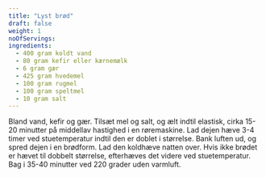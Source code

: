 ```yaml
---
title: "Lyst brød"
draft: false
weight: 1
noOfServings: 
ingredients:
  - 400 gram koldt vand
  - 80 gram kefir eller kærnemælk
  - 6 gram gær
  - 425 gram hvedemel
  - 100 gram rugmel
  - 100 gram speltmel
  - 10 gram salt
---
```


Bland vand, kefir og gær. Tilsæt mel og salt, og ælt indtil elastisk,
cirka 15-20 minutter på middellav hastighed i en røremaskine. Lad dejen
hæve 3-4 timer ved stuetemperatur indtil den er doblet i størrelse. Bank
luften ud, og spred dejen i en brødform. Lad den koldhæve natten over.
Hvis ikke brødet er hævet til dobbelt størrelse, efterhæves det videre
ved stuetemperatur. Bag i 35-40 minutter ved 220 grader uden varmluft.

